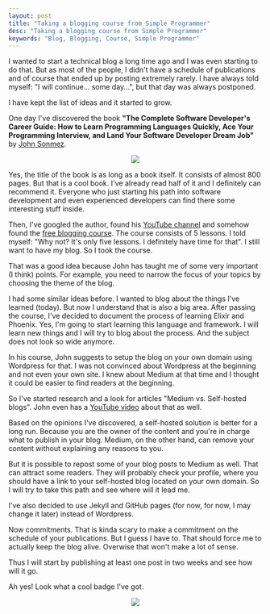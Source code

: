 ```yaml
---
layout: post
title: "Taking a blogging course from Simple Programmer"
desc: "Taking a blogging course from Simple Programmer"
keywords: "Blog, Blogging, Course, Simple Programmer"
---
```



I wanted to start a technical blog a long time ago and I was even starting to do that.
But as most of the people, I didn't have a schedule of publications and of course that ended up by posting extremely rarely.
I have always told myself: "I will continue... some day...", but that day was always postponed.

I have kept the list of ideas and it started to grow.

One day I've discovered the book **"The Complete Software Developer's Career Guide: How to Learn Programming Languages Quickly, Ace Your Programming Interview, and Land Your Software Developer Dream Job"** by [John Sonmez](https://simpleprogrammer.com/about-simple-programmer/).


<p align="center">
  <a href="http://amzn.to/2wnReBC"><img src="{{ site.url }}/img/posts/complete_software_dev_guide_book_cover.jpg" /></a>
</p>


Yes, the title of the book is as long as a book itself. It consists of almost 800 pages. But that is a cool book. I've already read half of it and I definitely can recommend it. Everyone who just starting his path into software development and even experienced developers can find there some interesting stuff inside.

Then, I've googled the author, found his [YouTube channel](https://www.youtube.com/user/jsonmez) and somehow found the [free blogging course](https://simpleprogrammer.com/blog-course).
The course consists of 5 lessons. I told myself: "Why not? It's only five lessons. I definitely have time for that". I still want to have my blog. So I took the course.

That was a good idea because John has taught me of some very important (I think) points. For example, you need to narrow the focus of your topics by choosing the theme of the blog.

I had some similar ideas before. I wanted to blog about the things I've learned (today). But now I understand that is also a big area. After passing the course, I've decided to document the process of learning Elixir and Phoenix. Yes, I'm going to start learning this language and framework. I will learn new things and I will try to blog about the process. And the subject does not look so wide anymore.

In his course, John suggests to setup the blog on your own domain using Wordpress for that. I was not convinced about Wordpress at the beginning and not even your own site. I knew about Medium at that time and I thought it could be easier to find readers at the beginning.

So I've started research and a look for articles "Medium vs. Self-hosted blogs". John even has a [YouTube video](https://youtu.be/WUTmw2uVNkk) about that as well.

Based on the opinions I've discovered, a self-hosted solution is better for a long run. Because you are the owner of the content and you're in charge what to publish in your blog. Medium, on the other hand, can remove your content without explaining any reasons to you.

But it is possible to repost some of your blog posts to Medium as well. That can attract some readers. They will probably check your profile, where you should have a link to your self-hosted blog located on your own domain. So I will try to take this path and see where will it lead me.

I've also decided to use Jekyll and GitHub pages (for now, for now, I may change it later) instead of Wordpress.

Now commitments.
That is kinda scary to make a commitment on the schedule of your publications. But I guess I have to. That should force me to actually keep the blog alive. Overwise that won't make a lot of sense.

Thus I will start by publishing at least one post in two weeks and see how will it go.

Ah yes! Look what a cool badge I've got.


<p align="center">
  <a href="http://simpleprogrammer.com/2015/03/02/my-free-blogging-course-is-getting-unbelievable-results/">
    <img src="http://simpleprogrammer.com/wp-content/uploads/2015/04/badge.png" />
  </a>
</p>
